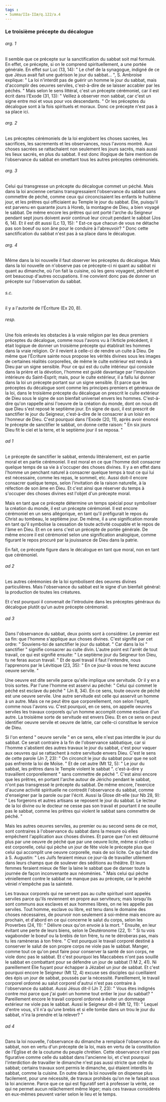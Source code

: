 ```yaml
---
tags : 
- Summa/IIa-IIæ/q.122/a.4
---
```


### Le troisième précepte du décalogue

###### arg. 1
Il semble que ce précepte sur la sanctification du sabbat soit mal formulé. En effet, ce précepte, si on le comprend spirituellement, a une portée générale. En effet sur Luc (13, 14): " Le chef de la synagogue, indigné de ce que Jésus avait fait une guérison le jour du sabbat... ", S. Ambroise explique: " La loi n'interdit pas de guérir un homme le jour du sabbat, mais d'accomplir des oeuvres serviles, c'est-à-dire de se laisser accabler par les péchés. " Mais selon le sens littéral, c'est un précepte cérémoniel, car il est écrit dans l'Exode (31, 13): " Veillez à observer mon sabbat, car c'est un signe entre moi et vous pour vos descendants. " Or les préceptes du décalogue sont à la fois spirituels et moraux. Donc ce précepte n'est pas à sa place ici. 

###### arg. 2
Les préceptes cérémoniels de la loi englobent les choses sacrées, les sacrifices, les sacrements et les observances, nous l'avons montré. Aux choses sacrées se rattachaient non seulement les jours sacrés, mais aussi les lieux sacrés, en plus du sabbat. Il est donc illogique de faire mention de l'observance du sabbat en omettant tous les autres préceptes cérémoniels. 

###### arg. 3
Celui qui transgresse un précepte du décalogue commet un péché. Mais dans la loi ancienne certains transgressaient l'observance du sabbat sans commettre de péché, comme ceux qui circoncisaient les enfants le huitième jour, et les prêtres qui officiaient au Temple le jour du sabbat. Élie, puisqu'il est parvenu en quarante jours à Horeb, la montagne de Dieu, a bien voyagé le sabbat. De même encore les prêtres qui ont porté l'arche du Seigneur pendant sept jours doivent avoir continué leur circuit pendant le sabbat (Jos 6, 14). Et il est dit aussi (Lc 13, 15): " Est-ce que chacun de vous ne détache pas son boeuf ou son âne pour le conduire à l'abreuvoir? " Donc cette sanctification du sabbat n'est pas à sa place dans le décalogue. 

###### arg. 4
Même dans la loi nouvelle il faut observer les préceptes du décalogue. Mais dans la loi nouvelle on n'observe pas ce précepte-ci ni quant au sabbat ni quant au dimanche, où l'on fait la cuisine, où les gens voyagent, pêchent et ont beaucoup d'autres occupations. Il ne convient donc pas de donner un précepte sur l'observation du sabbat. 

###### s.c.
il y a l'autorité de l'Écriture (Ex 20, 8). 

###### resp.
Une fois enlevés les obstacles à la vraie religion par les deux premiers préceptes du décalogue, comme nous l'avons vu à l'Article précédent, il était logique de donner un troisième précepte qui établirait les hommes dans la vraie religion. Or il revient à celle-ci de rendre un culte à Dieu. De même que l'Écriture sainte nous propose les vérités divines sous les images de certaines réalités corporelles, de même le culte extérieur est rendu à Dieu par un signe sensible. Pour ce qui est du culte intérieur qui consiste dans la prière et la dévotion, l'homme est guidé davantage par l'impulsion intérieure du Saint-Esprit; mais, pour le culte extérieur, il a fallu lui donner dans la loi un précepte portant sur un signe sensible. Et parce que les préceptes du décalogue sont comme les principes premiers et généraux de la loi, dans le troisième précepte du décalogue on prescrit le culte extérieur de Dieu sous le signe de son bienfait universel envers les hommes. C'est-à-dire qu'on rappelle ainsi l'oeuvre de la création du monde, dont on nous dit que Dieu s'est reposé le septième jour. En signe de quoi, il est prescrit de sanctifier le jour du Seigneur, c'est-à-dire de le consacrer à un loisir en l'honneur de Dieu. C'est pourquoi dans l'Exode (20, 11), après avoir énoncé le précepte de sanctifier le sabbat, on donne cette raison: " En six jours Dieu fit le ciel et la terre, et le septième jour il se reposa. " 

###### ad 1
Le précepte de sanctifier le sabbat, entendu littéralement, est en partie moral et en partie cérémoniel. Il est moral en ce que l'homme doit consacrer quelque temps de sa vie à s'occuper des choses divines. Il y a en effet dans l'homme un penchant naturel à consacrer quelque temps à tout ce qui lui est nécessaire, comme les repas, le sommeil, etc. Aussi doit-il encore consacrer quelque temps, selon l'invitation de la raison naturelle, à la réfection de son âme en Dieu. Et c'est ainsi que réserver du temps à s'occuper des choses divines est l'objet d'un précepte moral. 

Mais en tant que ce précepte détermine un temps spécial pour symboliser la création du monde, il est un précepte cérémoniel. Il est encore cérémoniel en un sens allégorique, en tant qu'il préfigurait le repos du Christ au tombeau, le septième jour. De même, il a une signification morale en tant qu'il symbolise la cessation de toute activité coupable et le repos de l'âme en Dieu. Et en ce sens c'est un précepte de portée générale. De même encore il est cérémoniel selon une signification analogique, comme figurant le repos procuré par la jouissance de Dieu dans la patrie. 

En fait, ce précepte figure dans le décalogue en tant que moral, non en tant que cérémoniel. 

###### ad 2
Les autres cérémonies de la loi symbolisent des oeuvres divines particulières. Mais l'observance du sabbat est le signe d'un bienfait général: la production de toutes les créatures. 

Et c'est pourquoi il convenait de l'introduire dans les préceptes généraux du décalogue plutôt qu'un autre précepte cérémoniel. 

###### ad 3
Dans l'observance du sabbat, deux points sont à considérer. Le premier est sa fin: que l'homme s'applique aux choses divines. C'est signifié par cet ordre: " Souviens-toi de sanctifier le jour du sabbat. " Car dans la loi " sanctifier " signifie consacrer au culte divin. L'autre point est l'arrêt de tout travail, ce qui est signifié ensuite: " Le septième jour du Seigneur ton Dieu, tu ne feras aucun travail. " Et de quel travail il faut l'entendre, nous l'apprenons par le Lévitique (23, 35): " En ce jour-là vous ne ferez aucune oeuvre servile. " 

Une oeuvre est dite servile parce qu'elle implique une servitude. Or il y en a trois sortes. Par l'une l'homme est asservi au péché: " Celui qui commet le péché est esclave du péché " (Jn 8, 34). En ce sens, toute oeuvre de péché est une oeuvre servile. Une autre servitude est celle qui asservit un homme à un autre. Mais ce ne peut être que corporellement, non selon l'esprit, comme nous l'avons vu. C'est pourquoi, en ce sens, on appelle oeuvres serviles les travaux corporels qu'un homme accomplit comme esclave d'un autre. La troisième sorte de servitude est envers Dieu. Et en ce sens on peut identifier oeuvre servile et oeuvre de latrie, car celle-ci constitue le service de Dieu. 

Si l'on entend " oeuvre servile " en ce sens, elle n'est pas interdite le jour du sabbat. Ce serait contraire à la fin de l'observance sabbatique, car si l'homme s'abstient des autres travaux le jour du sabbat, c'est pour vaquer aux oeuvres qui se rattachent à notre servitude envers Dieu. C'est le sens de cette parole (Jn 7, 23): " On circoncit le jour du sabbat pour que ne soit pas enfreinte la loi de Moïse. " Et de cet autre (Mt 12, 5): " Le jour du sabbat, les prêtres dans le Temple violent le sabbat ". c'est-à-dire y travaillent corporellement " sans commettre de péché ". C'est ainsi encore que les prêtres, en portant l'arche autour de Jéricho pendant le sabbat, n'ont pas transgressé le précepte du sabbat. De même encore, l'exercice d'aucune activité spirituelle ne contredit l'observance du sabbat, comme d'enseigner par la parole ou par l'écrit. Aussi la Glose dit-elle (sur Nb 28, 9): " Les forgerons et autres artisans se reposent le jour du sabbat. Le lecteur de la loi divine ou le docteur ne cesse pas son travail et pourtant il ne souille pas le sabbat, comme les prêtres qui violent le sabbat sans commettre de péché. " 

Mais les autres oeuvres serviles, au premier ou au second sens de ce mot, sont contraires à l'observance du sabbat dans la mesure où elles empêchent l'application aux choses divines. Et parce que l'on est détourné plus par une oeuvre de péché que par une oeuvre licite, même si celle-ci est corporelle, celui qui pèche un jour de fête viole le précepte plus que celui qui accomplit une oeuvre corporelle, mais de soi licite. Ce qui fait dire à S. Augustin: " Les Juifs feraient mieux ce jour-là de travailler utilement dans leurs champs que de soulever des séditions au théâtre. Et leurs femmes feraient mieux de filer la laine le sabbat que de danser toute la journée de façon inconvenante aux néoménies. " Mais celui qui pèche véniellement contre le sabbat ne manque pas au précepte, car le péché véniel n'empêche pas la sainteté. 

Les travaux corporels qui ne servent pas au culte spirituel sont appelés serviles parce qu'ils reviennent en propre aux serviteurs; mais lorsqu'ils sont communs aux esclaves et aux hommes libres, on ne les appelle pas serviles. Tout homme, esclave ou libre, est tenu dans le domaine des choses nécessaires, de pourvoir non seulement à soi-même mais encore au prochain, et d'abord en ce qui concerne le salut du corps, selon les Proverbes (24, 11): " Délivre ceux qu'on envoie à la mort. " Ensuite, en leur évitant une perte de leurs biens, selon le Deutéronome (22, 1): " Si tu vois vagabonder le boeuf ou la brebis de ton frère, tu ne te déroberas pas, mais tu les ramèneras à ton frère. " C'est pourquoi le travail corporel destiné à conserver le salut de son propre corps ne viole pas le sabbat. Manger, comme tout ce qu'on peut faire pour conserver la santé de son corps, ne viole donc pas le sabbat. Et c'est pourquoi les Maccabées n'ont pas souillé le sabbat en combattant pour se défendre un jour de sabbat (1 M 2, 41). Ni pareillement Élie fuyant pour échapper à Jézabel un jour de sabbat. Et c'est pourquoi encore le Seigneur (Mt 12, 4) excuse ses disciples qui cueillaient des épis un jour de sabbat, poussés par la nécessité. Pareillement, le travail corporel ordonné au salut corporel d'autrui n'est pas contraire à l'observance du sabbat. Aussi Jésus dit-il (Jn 7, 23): " Vous êtes indignés contre moi parce que j'ai guéri un homme tout entier le jour du sabbat? " Pareillement encore le travail corporel ordonné à éviter un dommage extérieur ne viole pas le sabbat. Aussi le Seigneur dit-il (Mt 12, 11): " Lequel d'entre vous, s'il n'a qu'une brebis et si elle tombe dans un trou le jour du sabbat, n'ira la prendre et la relever? " 

###### ad 4
Dans la loi nouvelle, l'observance du dimanche a remplacé l'observance du sabbat, non en vertu d'un précepte de la loi, mais en vertu de la constitution de l'Église et de la coutume du peuple chrétien. Cette observance n'est pas figurative comme celle du sabbat dans l'ancienne loi, et c'est pourquoi l'interdiction de travailler le dimanche n'est pas aussi stricte que celle du sabbat; certains travaux sont permis le dimanche, qui étaient interdits le sabbat, comme la cuisine. En outre dans la loi nouvelle on dispense plus facilement, pour une nécessité, de travaux prohibés qu'on ne le faisait sous la loi ancienne. Parce que ce qui est figuratif sert à professer la vérité, ce qui ne permet aucun relâchement même léger; mais ces travaux considérés en eux-mêmes peuvent varier selon le lieu et le temps. 

